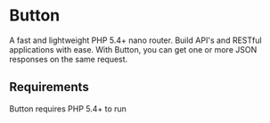 # Button
A fast and lightweight PHP 5.4+ nano router. Build API's and RESTful applications with ease. With Button, you can get one or more JSON responses on the same request.

## Requirements
Button requires PHP 5.4+ to run
